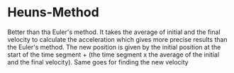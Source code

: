 # Heuns-Method
Better than tha Euler's method. It takes the average of initial and the final velocity to calculate the acceleration which gives more precise results than the Euler's method.
The new position is given by the initial position at the start of the time segment + (the time segment x the average of the initial and the final velocity).
Same goes for finding the new velocity
